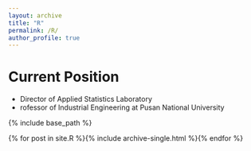 ```yaml
---
layout: archive
title: "R"
permalink: /R/
author_profile: true
---
```




Current Position
======
* Director of Applied Statistics Laboratory
* rofessor of Industrial Engineering at Pusan National University





{% include base_path %}

{% for post in site.R %}{% include archive-single.html %}{% endfor %}
